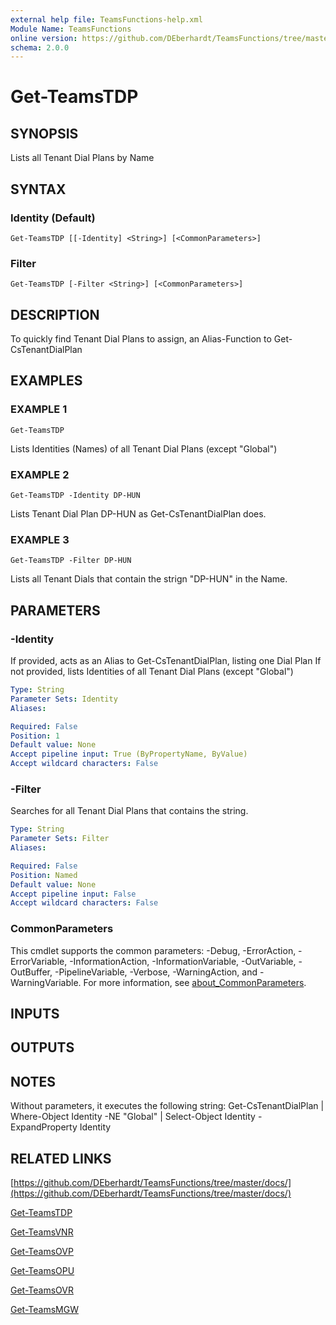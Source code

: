 ```yaml
---
external help file: TeamsFunctions-help.xml
Module Name: TeamsFunctions
online version: https://github.com/DEberhardt/TeamsFunctions/tree/master/docs/
schema: 2.0.0
---
```


# Get-TeamsTDP

## SYNOPSIS
Lists all Tenant Dial Plans by Name

## SYNTAX

### Identity (Default)
```
Get-TeamsTDP [[-Identity] <String>] [<CommonParameters>]
```

### Filter
```
Get-TeamsTDP [-Filter <String>] [<CommonParameters>]
```

## DESCRIPTION
To quickly find Tenant Dial Plans to assign, an Alias-Function to Get-CsTenantDialPlan

## EXAMPLES

### EXAMPLE 1
```
Get-TeamsTDP
```

Lists Identities (Names) of all Tenant Dial Plans (except "Global")

### EXAMPLE 2
```
Get-TeamsTDP -Identity DP-HUN
```

Lists Tenant Dial Plan DP-HUN as Get-CsTenantDialPlan does.

### EXAMPLE 3
```
Get-TeamsTDP -Filter DP-HUN
```

Lists all Tenant Dials that contain the strign "DP-HUN" in the Name.

## PARAMETERS

### -Identity
If provided, acts as an Alias to Get-CsTenantDialPlan, listing one Dial Plan
If not provided, lists Identities of all Tenant Dial Plans (except "Global")

```yaml
Type: String
Parameter Sets: Identity
Aliases:

Required: False
Position: 1
Default value: None
Accept pipeline input: True (ByPropertyName, ByValue)
Accept wildcard characters: False
```

### -Filter
Searches for all Tenant Dial Plans that contains the string.

```yaml
Type: String
Parameter Sets: Filter
Aliases:

Required: False
Position: Named
Default value: None
Accept pipeline input: False
Accept wildcard characters: False
```

### CommonParameters
This cmdlet supports the common parameters: -Debug, -ErrorAction, -ErrorVariable, -InformationAction, -InformationVariable, -OutVariable, -OutBuffer, -PipelineVariable, -Verbose, -WarningAction, and -WarningVariable. For more information, see [about_CommonParameters](http://go.microsoft.com/fwlink/?LinkID=113216).

## INPUTS

## OUTPUTS

## NOTES
Without parameters, it executes the following string:
Get-CsTenantDialPlan | Where-Object Identity -NE "Global" | Select-Object Identity -ExpandProperty Identity

## RELATED LINKS

[https://github.com/DEberhardt/TeamsFunctions/tree/master/docs/](https://github.com/DEberhardt/TeamsFunctions/tree/master/docs/)

[Get-TeamsTDP]()

[Get-TeamsVNR]()

[Get-TeamsOVP]()

[Get-TeamsOPU]()

[Get-TeamsOVR]()

[Get-TeamsMGW]()

